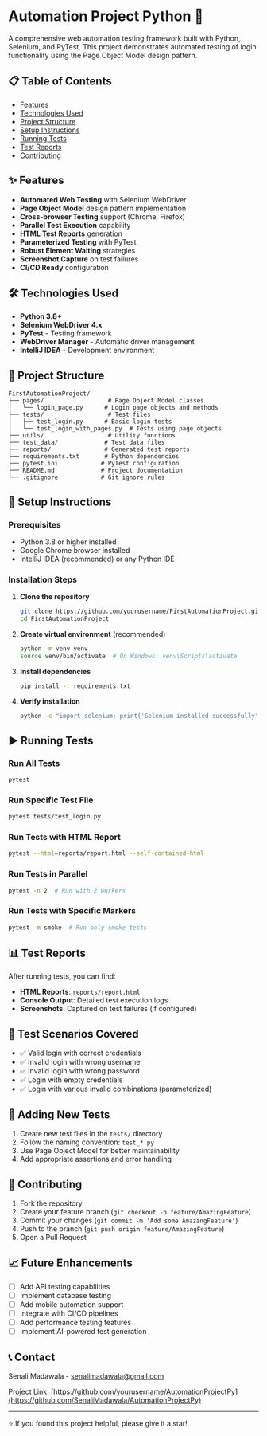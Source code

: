 # Automation Project Python 🚀

A comprehensive web automation testing framework built with Python, Selenium, and PyTest. This project demonstrates automated testing of login functionality using the Page Object Model design pattern.

## 📋 Table of Contents
- [Features](#features)
- [Technologies Used](#technologies-used)
- [Project Structure](#project-structure)
- [Setup Instructions](#setup-instructions)
- [Running Tests](#running-tests)
- [Test Reports](#test-reports)
- [Contributing](#contributing)

## ✨ Features

- **Automated Web Testing** with Selenium WebDriver
- **Page Object Model** design pattern implementation
- **Cross-browser Testing** support (Chrome, Firefox)
- **Parallel Test Execution** capability
- **HTML Test Reports** generation
- **Parameterized Testing** with PyTest
- **Robust Element Waiting** strategies
- **Screenshot Capture** on test failures
- **CI/CD Ready** configuration

## 🛠 Technologies Used

- **Python 3.8+**
- **Selenium WebDriver 4.x**
- **PyTest** - Testing framework
- **WebDriver Manager** - Automatic driver management
- **IntelliJ IDEA** - Development environment

## 📁 Project Structure

```
FirstAutomationProject/
├── pages/                  # Page Object Model classes
│   └── login_page.py      # Login page objects and methods
├── tests/                  # Test files
│   ├── test_login.py      # Basic login tests
│   └── test_login_with_pages.py  # Tests using page objects
├── utils/                  # Utility functions
├── test_data/             # Test data files
├── reports/               # Generated test reports
├── requirements.txt       # Python dependencies
├── pytest.ini            # PyTest configuration
├── README.md             # Project documentation
└── .gitignore            # Git ignore rules
```

## 🚀 Setup Instructions

### Prerequisites
- Python 3.8 or higher installed
- Google Chrome browser installed
- IntelliJ IDEA (recommended) or any Python IDE

### Installation Steps

1. **Clone the repository**
   ```bash
   git clone https://github.com/yourusername/FirstAutomationProject.git
   cd FirstAutomationProject
   ```

2. **Create virtual environment** (recommended)
   ```bash
   python -m venv venv
   source venv/bin/activate  # On Windows: venv\Scripts\activate
   ```

3. **Install dependencies**
   ```bash
   pip install -r requirements.txt
   ```

4. **Verify installation**
   ```bash
   python -c "import selenium; print('Selenium installed successfully')"
   ```

## ▶️ Running Tests

### Run All Tests
```bash
pytest
```

### Run Specific Test File
```bash
pytest tests/test_login.py
```

### Run Tests with HTML Report
```bash
pytest --html=reports/report.html --self-contained-html
```

### Run Tests in Parallel
```bash
pytest -n 2  # Run with 2 workers
```

### Run Tests with Specific Markers
```bash
pytest -m smoke  # Run only smoke tests
```

## 📊 Test Reports

After running tests, you can find:
- **HTML Reports**: `reports/report.html`
- **Console Output**: Detailed test execution logs
- **Screenshots**: Captured on test failures (if configured)

## 🧪 Test Scenarios Covered

- ✅ Valid login with correct credentials
- ✅ Invalid login with wrong username
- ✅ Invalid login with wrong password
- ✅ Login with empty credentials
- ✅ Login with various invalid combinations (parameterized)

## 📝 Adding New Tests

1. Create new test files in the `tests/` directory
2. Follow the naming convention: `test_*.py`
3. Use Page Object Model for better maintainability
4. Add appropriate assertions and error handling

## 🤝 Contributing

1. Fork the repository
2. Create your feature branch (`git checkout -b feature/AmazingFeature`)
3. Commit your changes (`git commit -m 'Add some AmazingFeature'`)
4. Push to the branch (`git push origin feature/AmazingFeature`)
5. Open a Pull Request

## 📈 Future Enhancements

- [ ] Add API testing capabilities
- [ ] Implement database testing
- [ ] Add mobile automation support
- [ ] Integrate with CI/CD pipelines
- [ ] Add performance testing features
- [ ] Implement AI-powered test generation

## 📞 Contact

Senali Madawala - [senalimadawala@gmail.com](mailto:your.email@example.com)

Project Link: [https://github.com/yourusername/AutomationProjectPy](https://github.com/SenaliMadawala/AutomationProjectPy)

---
⭐ If you found this project helpful, please give it a star!
